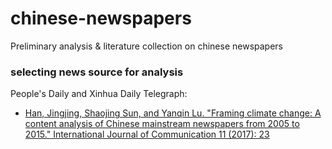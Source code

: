 # chinese-newspapers
Preliminary analysis &amp; literature collection on chinese newspapers

### selecting news source for analysis
People's Daily and Xinhua Daily Telegraph:
- [Han, Jingjing, Shaojing Sun, and Yanqin Lu. "Framing climate change: A content analysis of Chinese mainstream newspapers from 2005 to 2015." International Journal of Communication 11 (2017): 23](https://ijoc.org/index.php/ijoc/article/view/6011)
